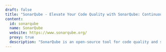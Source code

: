 ```yaml
---
draft: false
title: "SonarQube - Elevate Your Code Quality with SonarQube: Continuous Inspection Made Easy"
content:
  id: sonarqube
  name: SonarQube
  website: https://www.sonarqube.org/
  proxy: true
  description: "SonarQube is an open-source tool for code quality and security, offering static analysis for 20+ languages to detect bugs, vulnerabilities, and code smells."
---
```


